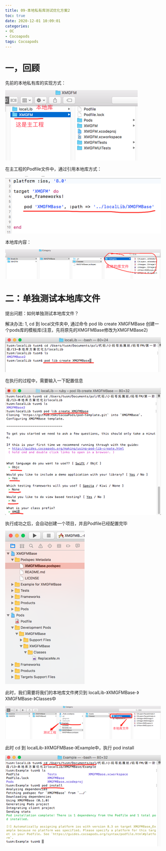 ```yaml
---
title: 09-本地私有库测试优化方案2
toc: true
date: 2020-12-01 10:09:01
categories: 
- OC
- Cocoapods
tags: Cocoapods
---
```



# 一，回顾

先前的本地私有库的实现方式：

![](09-本地私有库测试优化方案2/09_001.png)

在主工程的Podfile文件中，通过引用本地库方式：

![](09-本地私有库测试优化方案2/09_002.png)

本地库内容：

![](09-本地私有库测试优化方案2/09_003.png)

# 二：单独测试本地库文件

提出问题：如何单独测试本地库文件？

解决办法:
1, cd 到 local文件夹中, 通过命令 pod lib create XMGFMBase  创建一个pods库的模板库(注意，先将原先的XMGFMBase修改为XMGFMBase2)

![](09-本地私有库测试优化方案2/09_004.png)


在执行的过程中，需要输入一下配置信息

![](09-本地私有库测试优化方案2/09_005.png)

执行成功之后，会自动创建一个项目，并且Podfile已经配置完毕

![](09-本地私有库测试优化方案2/09_006.png)


此时，我们需要将我们的本地库文件拷贝到  localLib-》XMGFMBase-》XMGFMBase-》Classes中

![](09-本地私有库测试优化方案2/09_007.png)

此时 cd 到 localLib-》XMGFMBase-》Example中，执行 pod install


![](09-本地私有库测试优化方案2/09_008.png)

